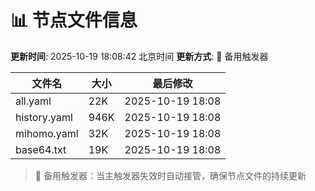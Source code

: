 # 📊 节点文件信息

**更新时间**: 2025-10-19 18:08:42 北京时间
**更新方式**: 🔄 备用触发器

| 文件名 | 大小 | 最后修改 |
|--------|------|----------|
| all.yaml | 22K | 2025-10-19 18:08 |
| history.yaml | 946K | 2025-10-19 18:08 |
| mihomo.yaml | 32K | 2025-10-19 18:08 |
| base64.txt | 19K | 2025-10-19 18:08 |

> 🔄 备用触发器：当主触发器失效时自动接管，确保节点文件的持续更新
